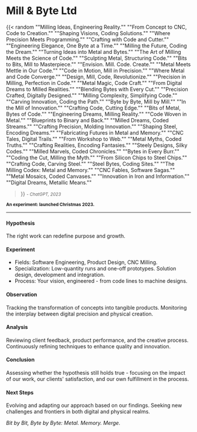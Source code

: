 # Mill & Byte Ltd
{{< random
"\"Milling Ideas, Engineering Reality.\""
"\"From Concept to CNC, Code to Creation.\""
"\"Shaping Visions, Coding Solutions.\""
"\"Where Precision Meets Programming.\""
"\"Crafting with Code and Cutter.\""
"\"Engineering Elegance, One Byte at a Time.\""
"\"Milling the Future, Coding the Dream.\""
"\"Turning Ideas into Metal and Bytes.\""
"\"The Art of Milling Meets the Science of Code.\""
"\"Sculpting Metal, Structuring Code.\""
"\"Bits to Bits, Mill to Masterpiece.\""
"\"Envision. Mill. Code. Create.\""
"\"Metal Meets Mettle in Our Code.\""
"\"Code in Motion, Mill in Precision.\""
"\"Where Metal and Code Converge.\""
"\"Design, Mill, Code, Revolutionize.\""
"\"Precision in Milling, Perfection in Code.\""
"\"Metal Magic, Code Craft.\""
"\"From Digital Dreams to Milled Realities.\""
"\"Blending Bytes with Every Cut.\""
"\"Precision Crafted, Digitally Designed.\""
"\"Milling Complexity, Simplifying Code.\""
"\"Carving Innovation, Coding the Path.\""
"\"Byte by Byte, Mill by Mill.\""
"\"In the Mill of Innovation.\""
"\"Crafting Code, Cutting Edge.\""
"\"Bits of Metal, Bytes of Code.\""
"\"Engineering Dreams, Milling Reality.\""
"\"Code Woven in Metal.\""
"\"Blueprints to Binary and Back.\""
"\"Milled Dreams, Coded Streams.\""
"\"Crafting Precision, Molding Innovation.\""
"\"Shaping Steel, Encoding Dreams.\""
"\"Fabricating Futures in Metal and Memory.\""
"\"CNC Tales, Digital Trails.\""
"\"From Workshop to Web.\""
"\"Metal Myths, Coded Truths.\""
"\"Crafting Realities, Encoding Fantasies.\""
"\"Steely Designs, Silky Codes.\""
"\"Milled Marvels, Coded Chronicles.\""
"\"Bytes in Every Burr.\""
"\"Coding the Cut, Milling the Myth.\""
"\"From Silicon Chips to Steel Chips.\""
"\"Crafting Code, Carving Steel.\""
"\"Steel Bytes, Coding Sites.\""
"\"The Milling Codex: Metal and Memory.\""
"\"CNC Fables, Software Sagas.\""
"\"Metal Mosaics, Coded Canvases.\""
"\"Innovation in Iron and Information.\""
"\"Digital Dreams, Metallic Means.\""
 >}} <small>_- ChatGPT, 2023_</small>

<small>**An experiment: launched Christmas 2023.**</small>

---
#### Hypothesis
  The right work can redefine purpose and growth.

#### Experiment
  - Fields: Software Engineering, Product Design, CNC Milling.
  - Specialization: Low-quantity runs and one-off prototypes. Solution design, development and integration.
  - Process: Your vision, engineered - from code lines to machine designs.

#### Observation
  Tracking the transformation of concepts into tangible products. Monitoring the interplay between digital precision and physical creation.

#### Analysis
  Reviewing client feedback, product performance, and the creative process. Continuously refining techniques to enhance quality and innovation.

#### Conclusion
  Assessing whether the hypothesis still holds true - focusing on the impact of our work, our clients' satisfaction, and our own fulfillment in the process.

#### Next Steps
  Evolving and adapting our approach based on our findings. Seeking new challenges and frontiers in both digital and physical realms.

_Bit by Bit, Byte by Byte: Metal. Memory. Merge._